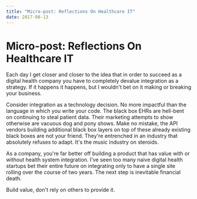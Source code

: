 ```yaml
---
title: "Micro-post: Reflections On Healthcare IT"
date: 2017-08-13
---
```

# Micro-post: Reflections On Healthcare IT

Each day I get closer and closer to the idea that in order to succeed as a digital health company you have to completely devalue integration as a strategy. If it happens it happens, but I wouldn't bet on it making or breaking your business.

Consider integration as a technology decision. No more impactful than the language in which you write your code. The black box EHRs are hell-bent on continuing to steal patient data. Their marketing attempts to show otherwise are vacuous dog and pony shows. Make no mistake, the API vendors building additional black box layers on top of these already existing black boxes are not your friend. They're entrenched in an industry that absolutely refuses to adapt. It's the music industry on steroids.

As a company, you're far better off building a product that has value with or without health system integration. I've seen too many naive digital health startups bet their entire future on integrating only to have a single site rolling over the course of two years. The next step is inevitable financial death.

Build value, don't rely on others to provide it.
